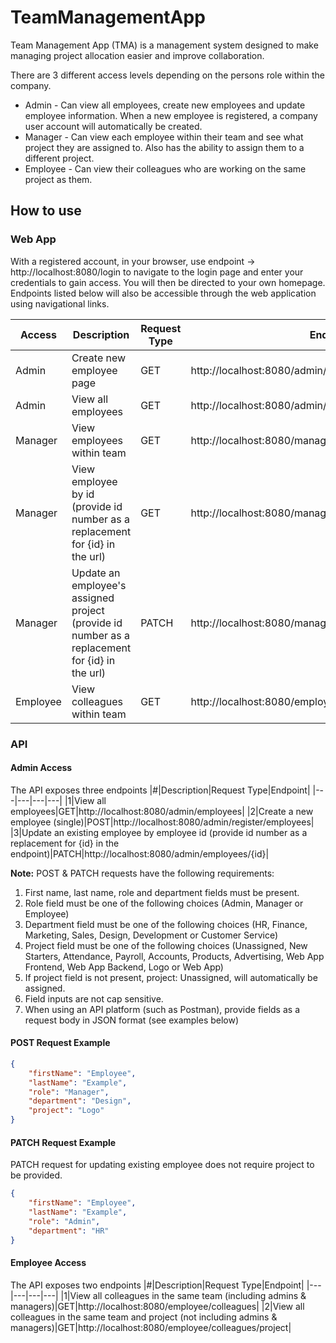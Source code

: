 # TeamManagementApp

Team Management App (TMA) is a management system designed to make managing project allocation easier and improve collaboration.

There are 3 different access levels depending on the persons role within the company.
- Admin - Can view all employees, create new employees and update employee information. When a new employee is registered, a company user account will automatically be created.
- Manager - Can view each employee within their team and see what project they are assigned to. Also has the ability to assign them to a different project. 
- Employee - Can view their colleagues who are working on the same project as them.


## How to use 
### Web App
With a registered account, in your browser, use endpoint -> http://localhost:8080/login to navigate to the login page and enter your credentials to gain access. You will then be directed to your own homepage. Endpoints listed below will also be accessible through the web application using navigational links.

<!-- CHECK ALL IMPORTANT WEB ENDPOINTS ARE COVERED -->

|Access|Description|Request Type|Endpoint|
|---|---|---|---|
|Admin|Create new employee page|GET|http://localhost:8080/admin/new/employees|
|Admin|View all employees|GET|http://localhost:8080/admin/view/employees|
|Manager|View employees within team|GET|http://localhost:8080/manager/view/employees|
|Manager|View employee by id (provide id number as a replacement for {id} in the url)|GET|http://localhost:8080/manager/view/employees/{id}|
|Manager|Update an employee's assigned project (provide id number as a replacement for {id} in the url)|PATCH|http://localhost:8080/manager/view/employees/update/{id}|
|Employee|View colleagues within team|GET|http://localhost:8080/employee/view/colleagues|


### API
#### Admin Access

The API exposes three endpoints
|#|Description|Request Type|Endpoint|
|---|---|---|---|
|1|View all employees|GET|http://localhost:8080/admin/employees|
|2|Create a new employee (single)|POST|http://localhost:8080/admin/register/employees|
|3|Update an existing employee by employee id (provide id number as a replacement for {id} in the endpoint)|PATCH|http://localhost:8080/admin/employees/{id}|

**Note:** POST & PATCH requests have the following requirements:
1. First name, last name, role and department fields must be present.
2. Role field must be one of the following choices (Admin, Manager or Employee)
3. Department field must be one of the following choices (HR, Finance, Marketing, Sales, Design, Development or Customer Service)
4. Project field must be one of the following choices (Unassigned, New Starters, Attendance, Payroll, Accounts, Products, Advertising, Web App Frontend, Web App Backend, Logo or Web App)
5. If project field is not present, project: Unassigned, will automatically be assigned. 
6. Field inputs are not cap sensitive. 
7. When using an API platform (such as Postman), provide fields as a request body in JSON format (see examples below)

#### POST Request Example
```JSON
{
    "firstName": "Employee",
    "lastName": "Example",
    "role": "Manager",
    "department": "Design",
    "project": "Logo"
}
```

#### PATCH Request Example
PATCH request for updating existing employee does not require project to be provided.
```JSON
{
    "firstName": "Employee",
    "lastName": "Example",
    "role": "Admin",
    "department": "HR"
}
```

<!-- MIGHT NEED TO TAKE THE EMPLOYEE ACCESS OUT -->

#### Employee Access
The API exposes two endpoints
|#|Description|Request Type|Endpoint|
|---|---|---|---|
|1|View all colleagues in the same team (including admins & managers)|GET|http://localhost:8080/employee/colleagues|
|2|View all colleagues in the same team and project (not including admins & managers)|GET|http://localhost:8080/employee/colleagues/project|
